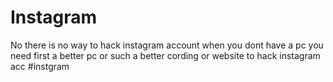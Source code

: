# Instagram
No there is no way to hack instagram account when you dont have a pc you need first a better pc or such a better cording or website to hack instagram acc #instgram
